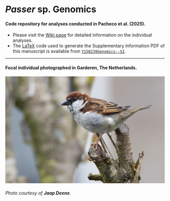 # _Passer_ sp. Genomics

#### Code repository for analyses conducted in Pacheco et al. (2025).

- Please visit the [Wiki page](https://github.com/g-pacheco/Passersp.Genomics/wiki) for detailed information on the individual analyses.
- The [LaTeX](https://en.wikipedia.org/wiki/LaTeX) code used to generate the Supplementary Information PDF of this manuscript is available from [`Y150239Genomics--SI`](https://github.com/g-pacheco/Passersp.Genomics/tree/main/Passersp.Genomics--SI).
***

#### Focal individual photographed in Garderen, The Netherlands.
![](https://github.com/g-pacheco/Passersp.Genomics/blob/main/Passersp.Genomics--Pipeline/Passersp.Genomics--GitHubAuxiliaryFiles/Passersp.GenomicsProfile.png)
###### Photo courtesy of **Jaap Deene**.
